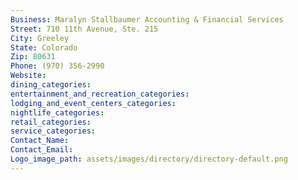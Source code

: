 ```yaml
---
Business: Maralyn Stallbaumer Accounting & Financial Services
Street: 710 11th Avenue, Ste. 215
City: Greeley
State: Colorado
Zip: 80631
Phone: (970) 356-2990
Website: 
dining_categories: 
entertainment_and_recreation_categories: 
lodging_and_event_centers_categories: 
nightlife_categories: 
retail_categories: 
service_categories: 
Contact_Name: 
Contact_Email: 
Logo_image_path: assets/images/directory/directory-default.png
---
```


